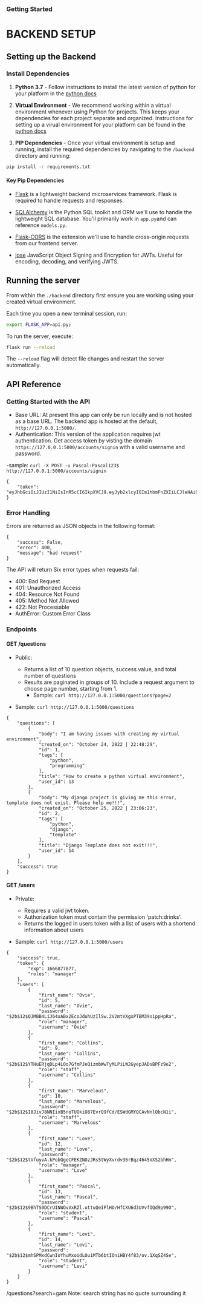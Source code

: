 
### Getting Started

# BACKEND SETUP

## Setting up the Backend

### Install Dependencies

1. **Python 3.7** - Follow instructions to install the latest version of python for your platform in the [python docs](https://docs.python.org/3/using/unix.html#getting-and-installing-the-latest-version-of-python)

2. **Virtual Environment** - We recommend working within a virtual environment whenever using Python for projects. This keeps your dependencies for each project separate and organized. Instructions for setting up a virual environment for your platform can be found in the [python docs](https://packaging.python.org/guides/installing-using-pip-and-virtual-environments/)

3. **PIP Dependencies** - Once your virtual environment is setup and running, install the required dependencies by navigating to the `/backend` directory and running:

```bash
pip install -r requirements.txt
```

#### Key Pip Dependencies

- [Flask](http://flask.pocoo.org/) is a lightweight backend microservices framework. Flask is required to handle requests and responses.

- [SQLAlchemy](https://www.sqlalchemy.org/) is the Python SQL toolkit and ORM we'll use to handle the lightweight SQL database. You'll primarily work in `app.py`and can reference `models.py`.

- [Flask-CORS](https://flask-cors.readthedocs.io/en/latest/#) is the extension we'll use to handle cross-origin requests from our frontend server.

- [jose](https://python-jose.readthedocs.io/en/latest/) JavaScript Object Signing and Encryption for JWTs. Useful for encoding, decoding, and verifying JWTS.

## Running the server

From within the `./backend` directory first ensure you are working using your created virtual environment.

Each time you open a new terminal session, run:

```bash
export FLASK_APP=api.py;
```

To run the server, execute:

```bash
flask run --reload
```

The `--reload` flag will detect file changes and restart the server automatically.

## API Reference

### Getting Started with the API
- Base URL: At present this app can only be run locally and is not hosted as a base URL. The backend app is hosted at the default, `http://127.0.0.1:5000/`. 
- Authentication: This version of the application requires jwt authentication. 
Get access token by visting the domain `https://127.0.0.1:5000/accounts/signin` with a valid username and password.

-sample: `curl -X POST -u Pascal:Pascal123$ http://127.0.0.1:5000/accounts/signin`

```
{
    "token": "eyJhbGciOiJIUzI1NiIsInR5cCI6IkpXVCJ9.eyJyb2xlcyI6Im1hbmFnZXIiLCJleHAiOjE2NjY4Nzc4Nzd9.sLPGnmYkJmGgX9aAlKflrol0Rd4cVJX0OedJuifYYds"
}
```

### Error Handling
Errors are returned as JSON objects in the following format:
```
{
    "success": False, 
    "error": 400,
    "message": "bad request"
}
```
The API will return Six error types when requests fail:
- 400: Bad Request
- 401: Unauthorized Access
- 404: Resource Not Found
- 405: Method Not Allowed
- 422: Not Processable
- AuthError: Custom Error Class

### Endpoints
#### GET /questions
- Public:
    - Returns a list of 10 question objects, success value, and total number of questions
    - Results are paginated in groups of 10. Include a request argument to choose page number, starting from 1. 
        - Sample: `curl http://127.0.0.1:5000/questions?page=2`

- Sample: `curl http://127.0.0.1:5000/questions`

```
{
    "questions": [
        {
            "body": "I am having issues with creating my virtual environment",
            "created_on": "October 24, 2022 | 22:48:29",
            "id": 1,
            "tags": [
                "python",
                "programming"
            ],
            "title": "How to create a python virtual environment",
            "user_id": 13
        },
        {
            "body": "My django project is giving me this error, template does not exist. Please help me!!!",
            "created_on": "October 25, 2022 | 23:06:23",
            "id": 2,
            "tags": [
                "python",
                "django",
                "template"
            ],
            "title": "Django Template does not exit!!!",
            "user_id": 14
        }
    ],
    "success": true
}
```


#### GET /users
- Private:
    - Requires a valid jwt token.
    - Authorization token must contain the permission 'patch:drinks'.
    - Returns the logged in users token with a list of users with a shortend information about users

- Sample: `curl http://127.0.0.1:5000/users`

```
{
    "success": true,
    "token": {
        "exp": 1666877877,
        "roles": "manager"
    },
    "users": [
        {
            "first_name": "Ovie",
            "id": 5,
            "last_name": "Ovie",
            "password": "$2b$12$QJMBB4LiJ64xABx2EcoJduhUzIlSw.2V2mtVXgxPTBM39sippHpRa",
            "role": "manager",
            "username": "Ovie"
        },
        {
            "first_name": "Collins",
            "id": 9,
            "last_name": "Collins",
            "password": "$2b$12$YTHuERjqDLp4LOo7GfmPJeQizmbWwTyMLPiLW2GyepJADsBPFz9e2",
            "role": "staff",
            "username": "Collins"
        },
        {
            "first_name": "Marvelous",
            "id": 10,
            "last_name": "Marvelous",
            "password": "$2b$12$I8JivJ8NNIixB5noTUOkiO87EvrQ9fCd/ESWdGMYQCAvNnlQbcN1i",
            "role": "staff",
            "username": "Marvelous"
        },
        {
            "first_name": "Love",
            "id": 12,
            "last_name": "Love",
            "password": "$2b$12$tVfuyvA.kPobQgeCFEKZNOzJRs5tWyXvrdv36rBqz4645VXS2bhHm",
            "role": "manager",
            "username": "Love"
        },
        {
            "first_name": "Pascal",
            "id": 13,
            "last_name": "Pascal",
            "password": "$2b$12$9BhTS0DCrUINWOvVxRZl.uttuQeIPlHO/HfCXU6d3UVvfIQd9p99O",
            "role": "student",
            "username": "Pascal"
        },
        {
            "first_name": "Levi",
            "id": 14,
            "last_name": "Levi",
            "password": "$2b$12$mhSPMxdCwnIoYhuMxoUdLOuiMTb6btIOniHBY4f83/ov.1XqSZ4Se",
            "role": "student",
            "username": "Levi"
        }
    ]
}
```

/questions?search=gam
Note: search string has no quote surrounding it